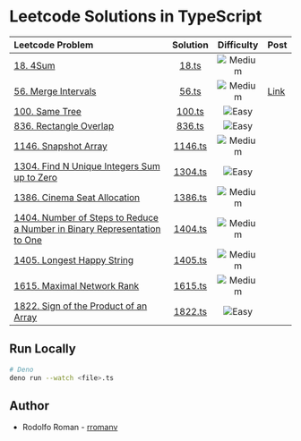 # Leetcode Solutions in TypeScript

| Leetcode Problem                                                                                                                                                             |      Solution      |                       Difficulty                       | Post                                                                                                                            |
| :--------------------------------------------------------------------------------------------------------------------------------------------------------------------------- | :----------------: | :----------------------------------------------------: | ------------------------------------------------------------------------------------------------------------------------------- |
| [18. 4Sum](https://leetcode.com/problems/4sum)                                                                                                                               |   [18.ts](18.ts)   | ![Medium](https://img.shields.io/badge/-Medium-yellow) |                                                                                                                                 |
| [56. Merge Intervals](https://leetcode.com/problems/merge-intervals)                                                                                                         |   [56.ts](56.ts)   | ![Medium](https://img.shields.io/badge/-Medium-yellow) | [Link](https://leetcode.com/problems/merge-intervals/solutions/3521414/high-speed-interval-merging-algorithm-99-78-performance) |
| [100. Same Tree](https://leetcode.com/problems/same-tree)                                                                                                                    |  [100.ts](100.ts)  |   ![Easy](https://img.shields.io/badge/-Easy-green)    |                                                                                                                                 |
| [836. Rectangle Overlap](https://leetcode.com/problems/rectangle-overlap)                                                                                                    |  [836.ts](836.ts)  |   ![Easy](https://img.shields.io/badge/-Easy-green)    |                                                                                                                                 |
| [1146. Snapshot Array](https://leetcode.com/problems/snapshot-array)                                                                                                         | [1146.ts](1146.ts) | ![Medium](https://img.shields.io/badge/-Medium-yellow) |                                                                                                                                 |
| [1304. Find N Unique Integers Sum up to Zero](https://leetcode.com/problems/find-n-unique-integers-sum-up-to-zero)                                                           | [1304.ts](1304.ts) |   ![Easy](https://img.shields.io/badge/-Easy-green)    |                                                                                                                                 |
| [1386. Cinema Seat Allocation](https://leetcode.com/problems/cinema-seat-allocation)                                                                                         |  [1386.ts](1386)   | ![Medium](https://img.shields.io/badge/-Medium-yellow) |                                                                                                                                 |
| [1404. Number of Steps to Reduce a Number in Binary Representation to One](https://leetcode.com/problems/number-of-steps-to-reduce-a-number-in-binary-representation-to-one) | [1404.ts](1404.ts) | ![Medium](https://img.shields.io/badge/-Medium-yellow) |                                                                                                                                 |
| [1405. Longest Happy String](https://leetcode.com/problems/longest-happy-string)                                                                                             | [1405.ts](1405.ts) | ![Medium](https://img.shields.io/badge/-Medium-yellow) |                                                                                                                                 |
| [1615. Maximal Network Rank](https://leetcode.com/problems/maximal-network-rank)                                                                                             | [1615.ts](1615.ts) | ![Medium](https://img.shields.io/badge/-Medium-yellow) |                                                                                                                                 |
| [1822. Sign of the Product of an Array](https://leetcode.com/problems/sign-of-the-product-of-an-array)                                                                       | [1822.ts](1822.ts) |   ![Easy](https://img.shields.io/badge/-Easy-green)    |                                                                                                                                 |

## Run Locally

```bash
# Deno
deno run --watch <file>.ts
```

## Author

- Rodolfo Roman - [rromanv](https://github.com/rromanv/)
